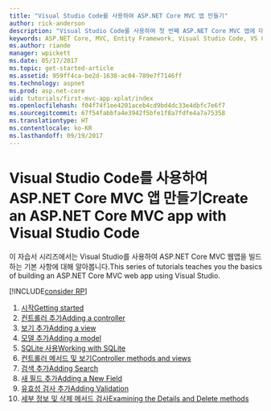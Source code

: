 ```yaml
---
title: "Visual Studio Code를 사용하여 ASP.NET Core MVC 앱 만들기"
author: rick-anderson
description: "Visual Studio Code를 사용하여 첫 번째 ASP.NET Core MVC 앱에 대한 인덱스 페이지"
keywords: ASP.NET Core, MVC, Entity Framework, Visual Studio Code, VS Code
ms.author: riande
manager: wpickett
ms.date: 05/17/2017
ms.topic: get-started-article
ms.assetid: 959ff4ca-be2d-1638-ac04-789e7f7146ff
ms.technology: aspnet
ms.prod: asp.net-core
uid: tutorials/first-mvc-app-xplat/index
ms.openlocfilehash: f04f74f1ee4201aceb4cd9bd4dc33e4dbfc7e6f7
ms.sourcegitcommit: 67f54fabbfa4e3942f5bfe1f8a7fdfe4a7a75358
ms.translationtype: HT
ms.contentlocale: ko-KR
ms.lasthandoff: 09/19/2017
---
```

# <a name="create-an-aspnet-core-mvc-app-with-visual-studio-code"></a><span data-ttu-id="3add0-104">Visual Studio Code를 사용하여 ASP.NET Core MVC 앱 만들기</span><span class="sxs-lookup"><span data-stu-id="3add0-104">Create an ASP.NET Core MVC app with Visual Studio Code</span></span>

<span data-ttu-id="3add0-105">이 자습서 시리즈에서는 Visual Studio를 사용하여 ASP.NET Core MVC 웹앱을 빌드하는 기본 사항에 대해 알아봅니다.</span><span class="sxs-lookup"><span data-stu-id="3add0-105">This series of tutorials teaches you the basics of building an ASP.NET Core MVC web app using Visual Studio.</span></span> 

[!INCLUDE[consider RP](../../includes/razor.md)]

1. [<span data-ttu-id="3add0-106">시작</span><span class="sxs-lookup"><span data-stu-id="3add0-106">Getting started</span></span>](start-mvc.md)
2. [<span data-ttu-id="3add0-107">컨트롤러 추가</span><span class="sxs-lookup"><span data-stu-id="3add0-107">Adding a controller</span></span>](adding-controller.md)
3. [<span data-ttu-id="3add0-108">보기 추가</span><span class="sxs-lookup"><span data-stu-id="3add0-108">Adding a view</span></span>](adding-view.md)
4. [<span data-ttu-id="3add0-109">모델 추가</span><span class="sxs-lookup"><span data-stu-id="3add0-109">Adding a model</span></span>](adding-model.md)
5. [<span data-ttu-id="3add0-110">SQLite 사용</span><span class="sxs-lookup"><span data-stu-id="3add0-110">Working with SQLite</span></span>](working-with-sql.md)
6. [<span data-ttu-id="3add0-111">컨트롤러 메서드 및 보기</span><span class="sxs-lookup"><span data-stu-id="3add0-111">Controller methods and views</span></span>](controller-methods-views.md)
7. [<span data-ttu-id="3add0-112">검색 추가</span><span class="sxs-lookup"><span data-stu-id="3add0-112">Adding Search</span></span>](search.md)
8. [<span data-ttu-id="3add0-113">새 필드 추가</span><span class="sxs-lookup"><span data-stu-id="3add0-113">Adding a New Field</span></span>](new-field.md)
9. [<span data-ttu-id="3add0-114">유효성 검사 추가</span><span class="sxs-lookup"><span data-stu-id="3add0-114">Adding Validation</span></span>](validation.md)
10. [<span data-ttu-id="3add0-115">세부 정보 및 삭제 메서드 검사</span><span class="sxs-lookup"><span data-stu-id="3add0-115">Examining the Details and Delete methods</span></span>](xref:tutorials/first-mvc-app/details)
